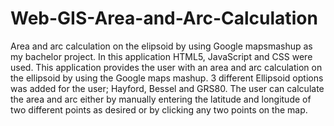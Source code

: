 # Web-GIS-Area-and-Arc-Calculation
Area and arc calculation on the elipsoid by using Google mapsmashup as my bachelor project.
In this application HTML5, JavaScript and CSS were used. 
This application provides the user with an area and arc calculation on the ellipsoid by using the Google maps mashup. 
3 different Ellipsoid options was added for the user; Hayford, Bessel and GRS80. 
The user can calculate the area and arc either by manually entering the latitude and longitude of two different points as desired or by clicking any two points on the map. 
